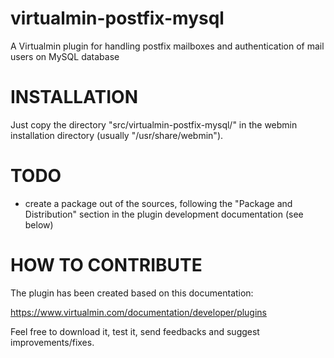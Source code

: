 virtualmin-postfix-mysql
========================

A Virtualmin plugin for handling postfix mailboxes and authentication of mail users on MySQL database

INSTALLATION
============

Just copy the directory "src/virtualmin-postfix-mysql/" in the webmin installation directory (usually "/usr/share/webmin").

TODO
====

* create a package out of the sources, following the "Package and Distribution" section in the plugin development documentation (see below)


HOW TO CONTRIBUTE
=================

The plugin has been created based on this documentation:

https://www.virtualmin.com/documentation/developer/plugins

Feel free to download it, test it, send feedbacks and suggest improvements/fixes.
